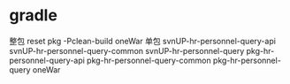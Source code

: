 # gradle
整包
reset
pkg
-Pclean-build
oneWar
单包
svnUP-hr-personnel-query-api
svnUP-hr-personnel-query-common
svnUP-hr-personnel-query
pkg-hr-personnel-query-api
pkg-hr-personnel-query-common
pkg-hr-personnel-query
oneWar